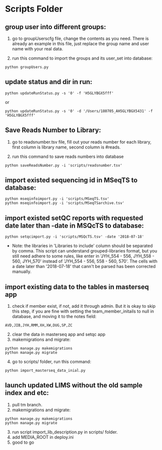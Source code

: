 # Scripts Folder #

## group user into different groups:

1. go to groupUserscfg file, change the contents as you need. There is already an example in this file, just replace the group name and user name with your real data.

2. run this command to import the groups and its user_set into database:

```shell
python groupUsers.py
```

## update status and dir in run:

```shell
python updateRunStatus.py -s '0' -f 'H5GLYBGX5fff'
```
or

```shell
python updateRunStatus.py -s '0' -d '/Users/180705_AH5GLYBGX5431' -f 'H5GLYBGX5fff'
```

## Save Reads Number to Library:

1. go to readsnumber.tsv file, fill out your reads number for each library, first column is library name, second column is #reads.

2. run this command to save reads numbers into database

```shell
python saveReadsNumber.py -i 'scripts/readsnumber.tsv'
```

## import existed sequencing id in MSeqTS to database:

```shell
python mseqinfoimport.py -i 'scripts/MSeqTS.tsv'
python mseqinfoimport.py -i 'scripts/MSeqTSarchive.tsv'
```

## import existed setQC reports with requested date later than -date in MSQcTS to database:

```shell
python setqcimport.py -i 'scripts/MSQcTS.tsv' -date '2018-07-18'
```
* Note: the libraries in 'Libraries to include' column should be separated by comma. This script can understand grouped-libraries format, but you still need adhere to some rules, like enter in 'JYH_554 - 556, JYH_558 - 560, JYH_570' instead of 'JYH_554 - 556, 558 - 560, 570'. The cells with a date later than '2018-07-18' that cann't be parsed has been corrected manually.

## import existing data to the tables in masterseq app

1. check if member exist, if not, add it through admin. But it is okay to skip this step, if you are fine with setting the team_member_initails to null in database, and moving it to the notes field:
```shell
AVD,JIB,JYH,RMM,XH,XW,DUG,SP,ZC
```
2. clear the data in masterseq app and setqc app
3. makemigrations and migrate:
```shell
python manage.py makemigrations
python manage.py migrate
```
4. go to scripts/ folder, run this command:

```shell
python import_masterseq_data_inial.py
```

## launch updated LIMS without the old sample index and etc:

1. pull tm branch.
2. makemigrations and migrate:
```shell
python manage.py makemigrations
python manage.py migrate
```
3. run script import_lib_description.py in scripts/ folder.
4. add MEDIA_ROOT in deploy.ini
5. good to go


